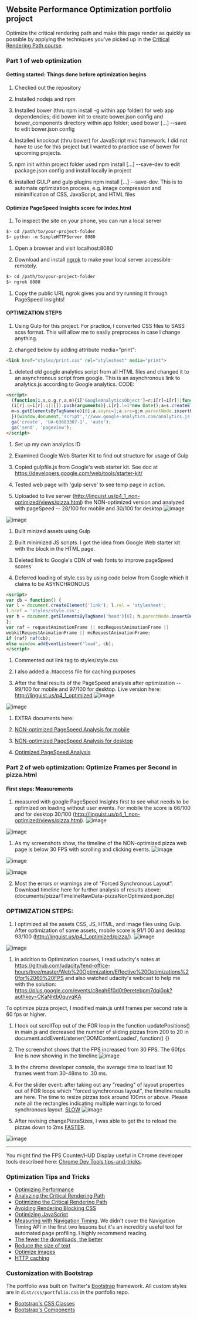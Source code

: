 ## Website Performance Optimization portfolio project

Optimize the critical rendering path and make this page render as quickly as possible by applying the techniques you've picked up in the [Critical Rendering Path course](https://www.udacity.com/course/ud884).

### Part 1 of web optimization

#### Getting started: Things done before optimization begins

1. Checked out the repository

1. Installed nodejs and npm

1. Installed bower (thru npm install -g within app folder) for web app dependencies;
  did bower init to create bower.json config and bower_components directory within app folder;
  used bower [...] --save to edit bower.json config

1. Installed knockout (thru bower) for JavaScript mvc framework. I did not have to use for this project but I wanted to practice use of bower for upcoming projects.

1. npm init within project folder
  used npm install [...] --save-dev to edit package.json config and install locally in project

1. installed GULP and gulp plugins npm install [...] --save-dev. This is to automate optimization process, e.g. image compression and minimification of CSS, JavaScript, and HTML files

#### Optimize PageSpeed Insights score for index.html

1. To inspect the site on your phone, you can run a local server
  ```bash
  $> cd /path/to/your-project-folder
  $> python -m SimpleHTTPServer 8080
  ```

1. Open a browser and visit localhost:8080

1. Download and install [ngrok](https://ngrok.com/) to make your local server accessible remotely.
  ``` bash
  $> cd /path/to/your-project-folder
  $> ngrok 8080
  ```

1. Copy the public URL ngrok gives you and try running it through PageSpeed Insights!

#### OPTIMIZATION STEPS

1. Using Gulp for this project. For practice, I converted CSS files to SASS scss format. This will allow me to easily preprocess in case I change anything.

1. changed below by adding attribute media="print":
``` html
<link href="styles/print.css" rel="stylesheet" media="print">
```

1. deleted old google analytics script from all HTML files and changed it to an asynchronous script from google. This is an asynchronous link to analytics.js according to Google analytics.
CODE:
``` html
<script>
  (function(i,s,o,g,r,a,m){i['GoogleAnalyticsObject']=r;i[r]=i[r]||function(){
  (i[r].q=i[r].q||[]).push(arguments)},i[r].l=1*new Date();a=s.createElement(o),
  m=s.getElementsByTagName(o)[0];a.async=1;a.src=g;m.parentNode.insertBefore(a,m)
  })(window,document,'script','//www.google-analytics.com/analytics.js','ga');
  ga('create', 'UA-63683307-1', 'auto');
  ga('send', 'pageview');
</script>
```
1. Set up my own analytics ID

1. Examined Google Web Starter Kit to find out structure for usage of Gulp

1. Copied gulpfile.js from Google's web starter kit. See doc at https://developers.google.com/web/tools/starter-kit/

1. Tested web page with 'gulp serve' to see temp page in action.

1. Uploaded to live server (http://linguist.us/p4_1_non-optimized/views/pizza.html) the NON-optimized version and analyzed with pageSpeed -- 28/100 for mobile and 30/100 for desktop
![image](documents/portfolio/mobile-NONoptimized.png)

![image](documents/portfolio/desktop-NONoptimized.png)

1. Built minized assets using Gulp

1. Built minimized JS scripts. I got the idea from Google Web starter kit with the block <!-- build:js scripts/perfmatters.min.js --> in the HTML page.

1. Deleted link to Google's CDN of web fonts to improve pageSpeed scores

1. Deferred loading of style.css by using code below from Google which it claims to be ASYNCHRONOUS
``` html
<script>
var cb = function() {
var l = document.createElement('link'); l.rel = 'stylesheet';
l.href = 'styles/style.css';
var h = document.getElementsByTagName('head')[0]; h.parentNode.insertBefore(l, h);
};
var raf = requestAnimationFrame || mozRequestAnimationFrame ||
webkitRequestAnimationFrame || msRequestAnimationFrame;
if (raf) raf(cb);
else window.addEventListener('load', cb);
</script>
```
1. Commented out link tag to styles/style.css

1. I also added a .htaccess file for caching purposes

1. After the final results of the PageSpeed analysis after optimization -- 99/100 for mobile and 97/100 for desktop. Live version here: http://linguist.us/p4_1_optimized
![image](documents/portfolio/mobile-optimized.png)

![image](documents/portfolio/desktop-optimized.png)

1. EXTRA documents here:

2. [NON-optimized PageSpeed Analysis for mobile](documents/portfolio/mobile-NONoptimized.pdf)
2. [NON-optimized PageSpeed Analysis for desktop](documents/portfolio/desktop-NONoptimized.pdf)

2. [Optimized PageSpeed Analysis](documents/portfolio/desktop-optimized.pdf)



### Part 2 of web optimization: Optimize Frames per Second in pizza.html

#### First steps: Measurements

1. measured with google PageSpeed Insights first to see what needs to be optimized on loading without user events. For mobile the score is 66/100 and for desktop 30/100 (http://linguist.us/p4_1_non-optimized/views/pizza.html).
![image](documents/pizza/pizzaMobilePagespeedNONopt.png)

![image](documents/pizza/pizzaDesktopPagspeedNONopt.png)


1. As my screenshots show, the timeline of the NON-optimized pizza web page is below 30 FPS with scrolling and clicking events.
![image](documents/pizza/pizzaTimelineNONoptimized1.png)

![image](documents/pizza/pizzaTimelineNONoptimized2.png)

![image](documents/pizza/forcedSynchronous.png)

2. Most the errors or warnings are of "Forced Synchronous Layout". Download timeline here for further analysis of results above: (documents/pizza/TimelineRawData-pizzaNonOptimized.json.zip)


### OPTIMIZATION STEPS:

1. I optimized all the assets CSS, JS, HTML, and image files using Gulp. After optimization of some assets, mobile score is 91/1
00 and desktop 93/100 (http://linguist.us/p4_1_optimized/pizza/).
![image](documents/pizza/pizzaMobilePageSpeedAfterOpt.png)

![image](documents/pizza/pizzaDesktopPageSpeedAfterOpt.png)


1. in addition to Optimization courses, I read udacity's notes at https://github.com/udacity/fend-office-hours/tree/master/Web%20Optimization/Effective%20Optimizations%20for%2060%20FPS and also watched udacity's webcast to help me with the solution: https://plus.google.com/events/c8eah6f0d0t9eretebpm7dqi0ok?authkey=CKaNhtb0quvqKA

To optimize pizza project, I modified main.js until frames per second rate is 60 fps or higher.

1. I took out scrollTop out of the FOR loop in the function updatePositions() in main.js and decreased the number of sliding pizzas from 200 to 20 in document.addEventListener('DOMContentLoaded', function() {}

1. The screenshot shows that the FPS increased from 30 FPS. The 60fps line is now showing in the timeline
![image](documents/pizza/FirstStageOptimization.png)

1. In the chrome developer console, the average time to load last 10 frames went from 30-48ms to .30 ms.

1. For the slider event: after taking out any "reading" of layout properties out of FOR loops which "forced synchronous layout", the timeline results are here. The time to resize pizzas took around 100ms or above. Please note all the rectangles indicating multiple warnings to forced synchronous layout. [SLOW](http://linguist.us/p4_1_non-optimized/views/pizza.html)
![image](documents/pizza/forcedlayout2.png)

1. After revising changePizzaSizes, I was able to get the to reload the pizzas
down to 2ms [FASTER](http://linguist.us/p4_1_optimized/pizza/).

![image](documents/pizza/sliderOptimized.png)


-----------------------------
You might find the FPS Counter/HUD Display useful in Chrome developer tools described here: [Chrome Dev Tools tips-and-tricks](https://developer.chrome.com/devtools/docs/tips-and-tricks).

### Optimization Tips and Tricks
* [Optimizing Performance](https://developers.google.com/web/fundamentals/performance/ "web performance")
* [Analyzing the Critical Rendering Path](https://developers.google.com/web/fundamentals/performance/critical-rendering-path/analyzing-crp.html "analyzing crp")
* [Optimizing the Critical Rendering Path](https://developers.google.com/web/fundamentals/performance/critical-rendering-path/optimizing-critical-rendering-path.html "optimize the crp!")
* [Avoiding Rendering Blocking CSS](https://developers.google.com/web/fundamentals/performance/critical-rendering-path/render-blocking-css.html "render blocking css")
* [Optimizing JavaScript](https://developers.google.com/web/fundamentals/performance/critical-rendering-path/adding-interactivity-with-javascript.html "javascript")
* [Measuring with Navigation Timing](https://developers.google.com/web/fundamentals/performance/critical-rendering-path/measure-crp.html "nav timing api"). We didn't cover the Navigation Timing API in the first two lessons but it's an incredibly useful tool for automated page profiling. I highly recommend reading.
* <a href="https://developers.google.com/web/fundamentals/performance/optimizing-content-efficiency/eliminate-downloads.html">The fewer the downloads, the better</a>
* <a href="https://developers.google.com/web/fundamentals/performance/optimizing-content-efficiency/optimize-encoding-and-transfer.html">Reduce the size of text</a>
* <a href="https://developers.google.com/web/fundamentals/performance/optimizing-content-efficiency/image-optimization.html">Optimize images</a>
* <a href="https://developers.google.com/web/fundamentals/performance/optimizing-content-efficiency/http-caching.html">HTTP caching</a>

### Customization with Bootstrap
The portfolio was built on Twitter's <a href="http://getbootstrap.com/">Bootstrap</a> framework. All custom styles are in `dist/css/portfolio.css` in the portfolio repo.

* <a href="http://getbootstrap.com/css/">Bootstrap's CSS Classes</a>
* <a href="http://getbootstrap.com/components/">Bootstrap's Components</a>
